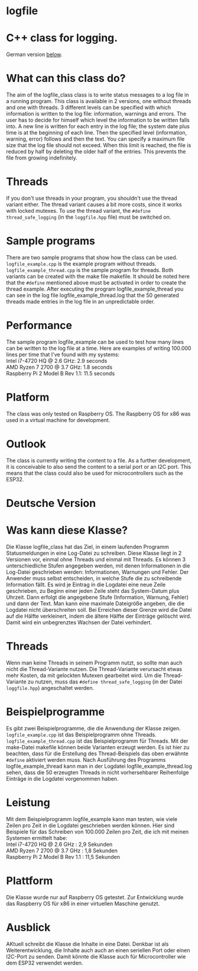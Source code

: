 # logfile
# C++ class for logging.

German version [below](#deutsche-version).

# What can this class do?

The aim of the logfile_class class is to write status messages to a log file in a running program. This class is available in 2 versions, one without threads and one with threads.
3 different levels can be specified with which information is written to the log file: information, warnings and errors. The user has to decide for himself which level the information to be written falls into.
A new line is written for each entry in the log file; the system date plus time is at the beginning of each line. Then the specified level (information, warning, error) follows and then the text.
You can specify a maximum file size that the log file should not exceed. When this limit is reached, the file is reduced by half by deleting the older half of the entries. This prevents the file from growing indefinitely.

# Threads
If you don't use threads in your program, you shouldn't use the thread variant either. The thread variant causes a bit more costs, since it works with locked mutexes. To use the thread variant, the ```#define thread_safe_logging``` (in the ```loggfile.hpp``` file) must be switched on.

# Sample programs

There are two sample programs that show how the class can be used. ```logfile_example.cpp``` is the example program without threads. ```logfile_example_thread.cpp``` is the sample program for threads.
Both variants can be created with the make file makefile. It should be noted here that the ```#define``` mentioned above must be activated in order to create the thread example.
After executing the program logfile_example_thread you can see in the log file logfile_example_thread.log that the 50 generated threads made entries in the log file in an unpredictable order.

# Performance

The sample program logfile_example can be used to test how many lines can be written to the log file at a time. Here are examples of writing 100.000 lines per time that I've found with my systems:  
Intel i7-4720 HQ @ 2.6 GHz: 2.9 seconds  
AMD Ryzen 7 2700 @ 3.7 GHz: 1.8 seconds  
Raspberry Pi 2 Model B Rev 1.1: 11.5 seconds  

# Platform

The class was only tested on Raspberry OS. The Raspberry OS for x86 was used in a virtual machine for development. 

# Outlook
The class is currently writing the content to a file. As a further development, it is conceivable to also send the content to a serial port or an I2C port. This means that the class could also be used for microcontrollers such as the ESP32. 

# Deutsche Version

# Was kann diese Klasse?

Die Klasse logfile_class hat das Ziel, in einem laufenden Programm Statusmeldungen in eine Log-Datei zu schreiben. Diese Klasse liegt in 2 Versionen vor, einmal ohne Threads und einmal mit Threads.
Es können 3 unterschiedliche Stufen angegeben werden, mit denen Informationen in die Log-Datei geschrieben werden: Informationen, Warnungen und Fehler. Der Anwender muss selbst entscheiden, in welche Stufe die zu schreibende Information fällt.
Es wird je Eintrag in die Logdatei eine neue Zeile geschrieben, zu Beginn einer jeden Zeile steht das System-Datum plus Uhrzeit. Dann erfolgt die angegebene Stufe (Information, Warnung, Fehler) und dann der Text.
Man kann eine maximale Dateigröße angeben, die die Logdatei nicht überschreiten soll. Bei Erreichen dieser Grenze wird die Datei auf die Hälfte verkleinert, indem die ältere Hälfte der Einträge gelöscht wird. Damit wird ein unbegrenztes Wachsen der Datei verhindert.

# Threads

Wenn man keine Threads in seinem Programm nutzt, so sollte man auch nicht die Thread-Variante nutzen. Die Thread-Variante verursacht etwas mehr Kosten, da mit gelockten Mutexen gearbeitet wird. Um die Thread-Variante zu nutzen, muss das ```#define thread_safe_logging``` (in der Datei ```loggfile.hpp```) angeschaltet werden.

# Beispielprogramme

Es gibt zwei Beispielprogramme, die die Anwendung der Klasse zeigen. ```logfile_example.cpp``` ist das Beispielprogramm ohne Threads. ```logfile_example_thread.cpp``` ist das Beispielprogramm für Threads.
Mit der make-Datei makefile können beide Varianten erzeugt werden. Es ist hier zu beachten, dass für die Erstellung des Thread-Beispiels das oben erwähnte ```#define``` aktiviert werden muss.
Nach Ausführung des Programms logfile_example_thread kann man in der Logdatei logfile_example_thread.log sehen, dass die 50 erzeugten Threads in nicht vorhersehbarer Reihenfolge Einträge in die Logdatei vorgenommen haben.

# Leistung

Mit dem Beispielprogramm logfile_example kann man testen, wie viele Zeilen pro Zeit in die Logdatei geschrieben werden können. Hier sind Beispiele für das Schreiben von 100.000 Zeilen pro Zeit, die ich mit meinen Systemen ermittelt habe:  
Intel i7-4720 HQ @ 2.6 GHz : 2,9 Sekunden  
AMD Ryzen 7 2700 @ 3.7 GHz : 1,8 Sekunden  
Raspberry Pi 2 Model B Rev 1.1 : 11,5 Sekunden  

# Plattform

Die Klasse wurde nur auf Raspberry OS getestet. Zur Entwicklung wurde das Raspberry OS für x86 in einer virtuellen Maschine genutzt.

# Ausblick
AKtuell schreibt die Klasse die Inhalte in eine Datei. Denkbar ist als Weiterentwicklung, die Inhalte auch auch an einen seriellen Port oder einen I2C-Port zu senden. Damit könnte die Klasse auch für Microcontroller wie dem ESP32 verwendet werden. 
